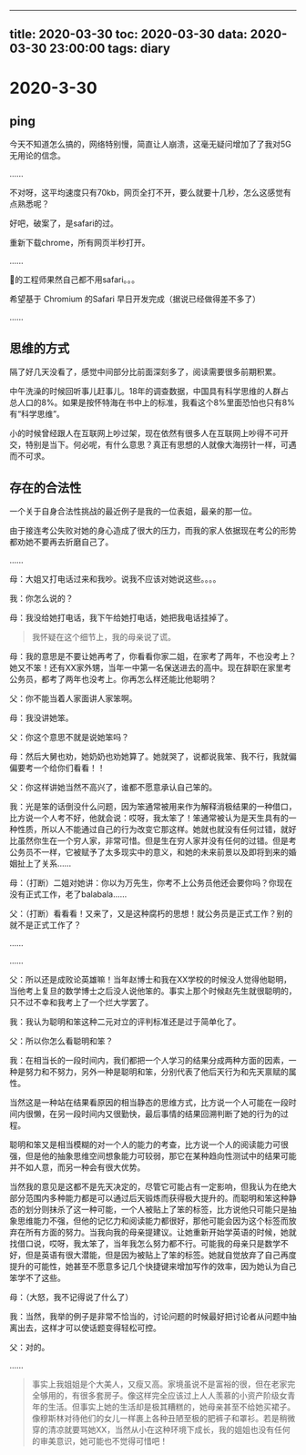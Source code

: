 
---
title: 2020-03-30
toc: 2020-03-30
data: 2020-03-30 23:00:00
tags: diary
---


    

# 2020-3-30

## ping

今天不知道怎么搞的，网络特别慢，简直让人崩溃，这毫无疑问增加了了我对5G无用论的信念。

……

不对呀，这平均速度只有70kb，网页全打不开，要么就要十几秒，怎么这感觉有点熟悉呢？

好吧，破案了，是safari的过。

重新下载chrome，所有网页半秒打开。

……

🍏的工程师果然自己都不用safari。。。

希望基于 Chromium 的Safari 早日开发完成（据说已经做得差不多了）

……



## 思维的方式

隔了好几天没看了，感觉中间部分比前面深刻多了，阅读需要很多前期积累。

中午洗澡的时候回听事儿赶事儿。18年的调查数据，中国具有科学思维的人群占总人口的8%。如果是按怀特海在书中上的标准，我看这个8%里面恐怕也只有8%有“科学思维”。

小的时候曾经跟人在互联网上吵过架，现在依然有很多人在互联网上吵得不可开交，特别是当下。何必呢，有什么意思？真正有思想的人就像大海捞针一样，可遇而不可求。

## 存在的合法性

一个关于自身合法性挑战的最近例子是我的一位表姐，最亲的那一位。

由于接连考公失败对她的身心造成了很大的压力，而我的家人依据现在考公的形势都劝她不要再去折磨自己了。

……

母：大姐又打电话过来和我吵。说我不应该对她说这些。。。。

我：你怎么说的？

母：我没给她打电话，我下午给她打电话，她把我电话挂掉了。

> 我怀疑在这个细节上，我的母亲说了谎。

母：我的意思是不要让她再考了，你看看你家二姐，在家考了两年，不也没考上？她又不笨！还有XX家外甥，当年一中第一名保送进去的高中。现在辞职在家里考公务员，都考了两年也没考上。你再怎么样还能比他聪明？

父：你不能当着人家面讲人家笨啊。

母：我没讲她笨。

父：你这个意思不就是说她笨吗？

母：然后大舅也劝，她奶奶也劝她算了。她就哭了，说都说我笨、我不行，我就偏偏要考一个给你们看看！！

父：你这样讲她当然不高兴了，谁都不愿意承认自己笨的。

我：光是笨的话倒没什么问题，因为笨通常被用来作为解释消极结果的一种借口，比方说一个人考不好，他就会说：哎呀，我太笨了！笨通常被认为是天生具有的一种性质，所以人不能通过自己的行为改变它那这样。她就也就没有任何过错，就好比虽然你生在一个穷人家，非常可惜。但是生在穷人家并没有任何的过错。但是考公务员不一样，它被赋予了太多现实中的意义，和她的未来前景以及即将到来的婚姻扯上了关系……

母：（打断）二姐对她讲：你以为万先生，你考不上公务员他还会要你吗？你现在没有正式工作，老了balabala……

父：（打断）看看看！又来了，又是这种腐朽的思想！就公务员是正式工作？别的就不是正式工作了？

……

……

父：所以还是成败论英雄嘛！当年赵博士和我在XX学校的时候没人觉得他聪明，当他考上复旦的数学博士之后没人说他笨的。事实上那个时候赵先生就很聪明的，只不过不幸和我考上了一个烂大学罢了。

我：我认为聪明和笨这种二元对立的评判标准还是过于简单化了。

父：所以你怎么看聪明和笨？

我：在相当长的一段时间内，我们都把一个人学习的结果分成两种方面的因素，一种是努力和不努力，另外一种是聪明和笨，分别代表了他后天行为和先天禀赋的属性。

当然这是一种站在结果看原因的相当静态的思维方式，比方说一个人可能在一段时间内很懒，在另一段时间内又很勤快，最后事情的结果回溯判断了她的行为的过程。

聪明和笨又是相当模糊的对一个人的能力的考查，比方说一个人的阅读能力可很强，但是他的抽象思维空间想象能力可较弱，那它在某种趋向性测试中的结果可能并不如人意，而另一种会有很大优势。

当然我的意见是这都不是先天决定的，尽管它可能占有一定影响，但我认为在绝大部分范围内多种能力都是可以通过后天锻炼而获得极大提升的。而聪明和笨这种静态的划分则抹杀了这一种可能，一个人被贴上了笨的标签，比方说他只可能只是抽象思维能力不强，但他的记忆力和阅读能力都很好，那他可能会因为这个标签而放弃在所有方面的努力。当我向我的母亲提建议。让她重新开始学英语的时候，她就找借口说，哎呀，我太笨了，当年我怎么努力都不行。可能我的母亲只是数学不好，但是英语有很大潜能，但是因为被贴上了笨的标签。她就自觉放弃了自己再度提升的可能性，她甚至不愿意多记几个快捷键来增加写作的效率，因为她认为自己笨学不了这些。

母：（大怒，我不记得说了什么了）

我：当然，我举的例子是非常不恰当的，讨论问题的时候最好把讨论者从问题中抽离出去，这样才可以使话题变得轻松可控。

父：对的。

……

> 事实上我姐姐是个大美人，又瘦又高。家境虽说不是富裕的很，但在老家完全够用的，有很多套房子。像这样完全应该过上人人羡慕的小资产阶级女青年的生活。但事实上她的生活却是极其糟糕的，她母亲甚至不给她买裙子。像穆斯林对待他们的女儿一样裹上各种丑陋至极的肥裤子和罩衫。若是稍微穿的清凉就要骂她XX，当然从小在这种环境下成长，我的姐姐也没有任何的审美意识，她可能也不觉得可惜吧！



